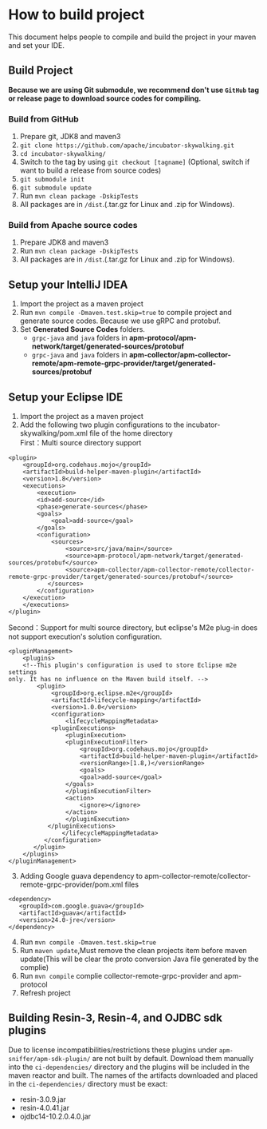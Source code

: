 # How to build project
This document helps people to compile and build the project in your maven and set your IDE.

## Build Project
**Because we are using Git submodule, we recommend don't use `GitHub` tag or release page to download source codes for compiling.**

### Build from GitHub
1. Prepare git, JDK8 and maven3
1. `git clone https://github.com/apache/incubator-skywalking.git`
1. `cd incubator-skywalking/`
1. Switch to the tag by using `git checkout [tagname]` (Optional, switch if want to build a release from source codes)
1. `git submodule init`
1. `git submodule update`
1. Run `mvn clean package -DskipTests`
1. All packages are in `/dist`.(.tar.gz for Linux and .zip for Windows).

### Build from Apache source codes
1. Prepare JDK8 and maven3
1. Run `mvn clean package -DskipTests`
1. All packages are in `/dist`.(.tar.gz for Linux and .zip for Windows).

## Setup your IntelliJ IDEA
1. Import the project as a maven project
1. Run `mvn compile -Dmaven.test.skip=true` to compile project and generate source codes. Because we use gRPC and protobuf.
1. Set **Generated Source Codes** folders.
    * `grpc-java` and `java` folders in **apm-protocol/apm-network/target/generated-sources/protobuf**
    * `grpc-java` and `java` folders in **apm-collector/apm-collector-remote/apm-remote-grpc-provider/target/generated-sources/protobuf**
    
## Setup your Eclipse IDE
1. Import the project as a maven project
2. Add the following two plugin configurations to the incubator-skywalking/pom.xml file of the home directory	
   First：Multi source directory support
```
<plugin>
	<groupId>org.codehaus.mojo</groupId>
	<artifactId>build-helper-maven-plugin</artifactId>
	<version>1.8</version>
	<executions>
		<execution>
		<id>add-source</id>
		<phase>generate-sources</phase>
		<goals>
			<goal>add-source</goal>
		</goals>
		<configuration>
			<sources>
				<source>src/java/main</source>
				<source>apm-protocol/apm-network/target/generated-sources/protobuf</source>
				<source>apm-collector/apm-collector-remote/collector-remote-grpc-provider/target/generated-sources/protobuf</source>
		   </sources>
		</configuration>
	</execution>
	</executions>
</plugin>
```
   Second：Support for multi source directory, but eclipse's M2e plug-in does not support execution's solution configuration.
```
<pluginManagement>
    <plugins>
    <!--This plugin's configuration is used to store Eclipse m2e settings 
only. It has no influence on the Maven build itself. -->
        <plugin>
            <groupId>org.eclipse.m2e</groupId>
            <artifactId>lifecycle-mapping</artifactId>
            <version>1.0.0</version>
            <configuration>
                <lifecycleMappingMetadata>
		    <pluginExecutions>
		        <pluginExecution>
			    <pluginExecutionFilter>
			        <groupId>org.codehaus.mojo</groupId>
			        <artifactId>build-helper-maven-plugin</artifactId>
			        <versionRange>[1.8,)</versionRange>
			        <goals>
				    <goal>add-source</goal>
				</goals>
				</pluginExecutionFilter>
				<action>
				    <ignore></ignore>
				</action>
			    </pluginExecution>
		   </pluginExecutions>
               </lifecycleMappingMetadata>
          </configuration>
       </plugin>
    </plugins>
</pluginManagement>
```
3. Adding Google guava dependency to apm-collector-remote/collector-remote-grpc-provider/pom.xml files
```
<dependency>
   <groupId>com.google.guava</groupId>
   <artifactId>guava</artifactId>
   <version>24.0-jre</version>
</dependency>
```
4. Run `mvn compile -Dmaven.test.skip=true`
5. Run `maven update`,Must remove the clean projects item before maven update(This will be clear the proto conversion Java file generated by the complie)
6. Run `mvn compile` complie collector-remote-grpc-provider and apm-protocol
7. Refresh project

## Building Resin-3, Resin-4, and OJDBC sdk plugins
Due to license incompatibilities/restrictions these plugins under `apm-sniffer/apm-sdk-plugin/` are not built by default.
Download them manually into the `ci-dependencies/` directory and the plugins will be included in the maven reactor and built.
The names of the artifacts downloaded and placed in the `ci-dependencies/` directory must be exact:
* resin-3.0.9.jar
* resin-4.0.41.jar
* ojdbc14-10.2.0.4.0.jar
